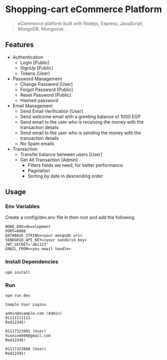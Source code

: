 # Shopping-cart eCommerce Platform

> eCommerce platform built with Nodejs, Express, JavaScript, MongoDB, Mongoose.

## Features

* Authentication
  * Login [Public]
  * SignUp [Public]
  * Tokens [User]
* Password Management
  * Change Password [User]
  * Forgot Password [Public]
  * Reset Password  [Public]
  * Hashed password
* Email Management
  * Send Email Verification [User]
  * Send welcome email with a greeting balance of 1000 EGP
  * Send email to the user who is receiving the money with the transaction details
  * Send email to the user who is sending the money with the transaction details
  * No Spam emails
* Transaction
  * Transfer balance between users [User]
  * Get All Transaction [Admin]
    * Filters fields we need, for better performance.
    * Pagination
    * Sorting by date in descending order

## Usage

### Env Variables

Create a config/dev.env file in then root and add the following

```
NODE_ENV=development
PORT=8080
DATABASE_STRING=<your mongodb uri> 
SENDGRID_API_KEY=<your sendGrid key>
JWT_SECRET='abc123'
EMAIL_FROM=<you email handle>
```

### Install Dependencies

```
npm install
```

### Run

```
npm run dev
```

```
Sample User Logins

admin@example.com (Admin)
01111111111
Red12345!

01117323901 (User)
huseinm946@gmail.com
Red12345!

01117323888 (User)
Red12345!
```
